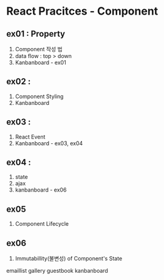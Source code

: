 # React Pracitces - Component

## ex01 : Property 
1. Component 작성 법
2. data flow : top > down
3. Kanbanboard - ex01
## ex02 : 
1. Component Styling
2. Kanbanboard
## ex03 : 
1. React Event
2. Kanbanboard - ex03, ex04
## ex04 : 
1. state
2. ajax
3. kanbanboard - ex06
## ex05
1. Component Lifecycle
## ex06
1. Immutabillity(불변성) of Component's State

emaillist
gallery
guestbook
kanbanboard
